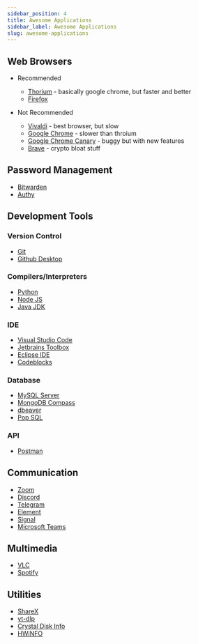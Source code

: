 ```yaml
---
sidebar_position: 4
title: Awesome Applications
sidebar_label: Awesome Applications
slug: awesome-applications
---
```


## Web Browsers

- Recommended

  - [Thorium](https://thorium.rocks/) - basically google chrome, but faster and better
  - [Firefox](https://www.mozilla.org/en-US/firefox/new/)

- Not Recommended
  - [Vivaldi](https://vivaldi.com/download/) - best browser, but slow
  - [Google Chrome](https://www.google.com/chrome/) - slower than throium
  - [Google Chrome Canary](https://www.google.com/chrome/canary/) - buggy but with new features
  - [Brave](https://brave.com/download/) - crypto bloat stuff

## Password Management

- [Bitwarden](https://bitwarden.com/download/)
- [Authy](https://authy.com/download/)

## Development Tools

### Version Control

- [Git](https://git-scm.com/downloads)
- [Github Desktop](https://desktop.github.com/)

### Compilers/Interpreters

- [Python](https://www.python.org/downloads/)
- [Node JS](https://nodejs.org/en/download/)
- [Java JDK](https://www.oracle.com/java/technologies/downloads/)

### IDE

- [Visual Studio Code](https://code.visualstudio.com/download)
- [Jetbrains Toolbox](https://www.jetbrains.com/toolbox-app/)
- [Eclipse IDE](https://eclipseide.org/)
- [Codeblocks](https://www.codeblocks.org/downloads/)

### Database

- [MySQL Server](https://dev.mysql.com/downloads/mysql/)
- [MongoDB Compass](https://www.mongodb.com/try/download/compass)
- [dbeaver](https://dbeaver.io/)
- [Pop SQL](https://popsql.com/download)

### API

- [Postman](https://www.postman.com/downloads/)

## Communication

- [Zoom](https://zoom.us/download)
- [Discord](https://discord.com/download)
- [Telegram](https://desktop.telegram.org/)
- [Element](https://element.io/download)
- [Signal](https://signal.org/download/windows/)
- [Microsoft Teams](https://www.microsoft.com/en-us/microsoft-teams/download-app)

## Multimedia

- [VLC](https://www.videolan.org/vlc/)
- [Spotify](https://www.spotify.com/de/download/windows/)

## Utilities

- [ShareX](https://getsharex.com/downloads)
- [yt-dlp](https://github.com/yt-dlp/yt-dlp/releases)
- [Crystal Disk Info](https://crystalmark.info/en/software/crystaldiskinfo/)
- [HWiNFO](https://www.hwinfo.com/download/)
